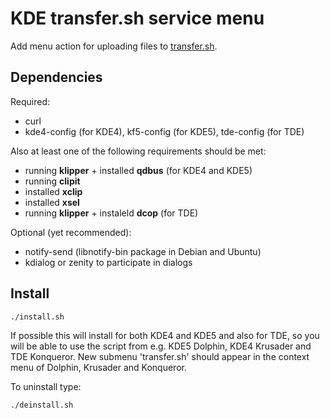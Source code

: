 # KDE transfer.sh service menu

Add menu action for uploading files to [transfer.sh](https://transfer.sh/).

## Dependencies

Required:

* curl
* kde4-config (for KDE4), kf5-config (for KDE5), tde-config (for TDE)

Also at least one of the following requirements should be met:

* running **klipper** + installed **qdbus** (for KDE4 and KDE5)
* running **clipit**
* installed **xclip**
* installed **xsel**
* running **klipper** + instaleld **dcop** (for TDE)

Optional (yet recommended):

* notify-send (libnotify-bin package in Debian and Ubuntu)
* kdialog or zenity to participate in dialogs

## Install

```
./install.sh
```

If possible this will install for both KDE4 and KDE5 and also for TDE, so you will be able to use the script from e.g. KDE5 Dolphin, KDE4 Krusader and TDE Konqueror.
New submenu 'transfer.sh' should appear in the context menu of Dolphin, Krusader and Konqueror.

To uninstall type:

```
./deinstall.sh
```
